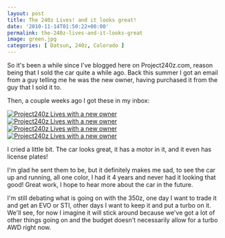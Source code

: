 ```yaml
---
layout: post
title: The 240z Lives! and it looks great!
date: '2010-11-14T01:50:22+00:00'
permalink: the-240z-lives-and-it-looks-great
image: green.jpg
categories: [ Datsun, 240z, Colorado ]
---
```

So it's been a while since I've blogged here on Project240z.com, reason being that I sold the car quite a while ago. Back this summer I got an email from a guy telling me he was the new owner, having purchased it from the guy that I sold it to.

Then, a couple weeks ago I got these in my inbox:

<a title="Project240z Lives with a new owner" href="http://www.flickr.com/photos/17726343@N00/5174189086/"><img border="0" alt="Project240z Lives with a new owner" src="http://static.flickr.com/4092/5174189086_52d64c152e.jpg" /></a> <a title="Project240z Lives with a new owner" href="http://www.flickr.com/photos/17726343@N00/5174188330/"><img border="0" alt="Project240z Lives with a new owner" src="http://static.flickr.com/4110/5174188330_980c8249fa.jpg" /></a> <a title="Project240z Lives with a new owner" href="http://www.flickr.com/photos/17726343@N00/5173582669/"><img border="0" alt="Project240z Lives with a new owner" src="http://static.flickr.com/4090/5173582669_345c4f0614.jpg" /></a> <a title="Project240z Lives with a new owner" href="http://www.flickr.com/photos/17726343@N00/5174187160/"><img border="0" alt="Project240z Lives with a new owner" src="http://static.flickr.com/4112/5174187160_abb106c135.jpg" /></a>

I cried a little bit. The car looks great, it has a motor in it, and it even has license plates! 

I'm glad he sent them to be, but it definitely makes me sad, to see the car up and running, all one color, I had it 4 years and never had it looking that good! Great work, I hope to hear more about the car in the future.

I'm still debating what is going on with the 350z, one day I want to trade it and get an EVO or STI, other days I want to keep it and put a turbo on it. We'll see, for now I imagine it will stick around because we've got a lot of other things going on and the budget doesn't necessarily allow for a turbo AWD right now.
